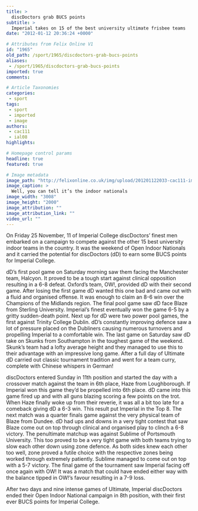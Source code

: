 ```yaml
---
title: >
  discDoctors grab BUCS points
subtitle: >
  Imperial takes on 15 of the best university ultimate frisbee teams
date: "2012-01-12 20:36:24 +0000"

# Attributes from Felix Online V1
id: "1965"
old_path: /sport/1965/discdoctors-grab-bucs-points
aliases:
 - /sport/1965/discdoctors-grab-bucs-points
imported: true
comments:

# Article Taxonomies
categories:
 - sport
tags:
 - sport
 - imported
 - image
authors:
 - cac111
 - ial08
highlights:

# Homepage control params
headline: true
featured: true

# Image metadata
image_path: "http://felixonline.co.uk/img/upload/201201122033-cac111-imgp9182.jpg"
image_caption: >
  Well, you can tell it’s the indoor nationals
image_width: "3008"
image_height: "2000"
image_attribution: ""
image_attribution_link: ""
video_url: ""
---
```


On Friday 25 November, 11 of Imperial College discDoctors’ finest men embarked on a campaign to compete against the other 15 best university indoor teams in the country. It was the weekend of Open Indoor Nationals and it carried the potential for discDoctors (dD) to earn some BUCS points for Imperial College.

dD’s first pool game on Saturday morning saw them facing the Manchester team, Halcyon. It proved to be a tough start against clinical opposition resulting in a 6-8 defeat. Oxford’s team, OW!, provided dD with their second game. After losing the first game dD wanted this one bad and came out with a fluid and organised offense. It was enough to claim an 8-6 win over the Champions of the Midlands region. The final pool game saw dD face Blaze from Sterling University. Imperial’s finest eventually won the game 6-5 by a gritty sudden-death point. Next up for dD were two power pool games, the first against Trinity College Dublin. dD’s constantly improving defence saw a lot of pressure placed on the Dubliners causing numerous turnovers and propelling Imperial to a comfortable win. The last game on Saturday saw dD take on Skunks from Southampton in the toughest game of the weekend. Skunk’s team had a lofty average height and they managed to use this to their advantage with an impressive long game. After a full day of Ultimate dD carried out classic tournament tradition and went for a team curry, complete with Chinese whispers in German!

discDoctors entered Sunday in 11th position and started the day with a crossover match against the team in 6th place, Haze from Loughborough. If Imperial won this game they’d be propelled into 6th place. dD came into this game fired up and with all guns blazing scoring a few points on the trot. When Haze finally woke up from their reverie, it was all a bit too late for a comeback giving dD a 6-3 win. This result put Imperial in the Top 8. The next match was a quarter finals game against the very physical team of Blaze from Dundee. dD had ups and downs in a very tight contest that saw Blaze come out on top through clinical and organised play to clinch a 6-8 victory. The penultimate matchup was against Sublime of Portsmouth University. This too proved to be a very tight game with both teams trying to slow each other down using zone defence. As both sides knew each other too well, zone proved a futile choice with the respective zones being worked through extremely patiently. Sublime managed to come out on top with a 5-7 victory. The final game of the tournament saw Imperial facing off once again with OW! It was a match that could have ended either way with the balance tipped in OW!’s favour resulting in a 7-9 loss.

After two days and nine intense games of Ultimate, Imperial discDoctors ended their Open Indoor National campaign in 8th position, with their first ever BUCS points for Imperial College.
